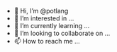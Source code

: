 - 👋 Hi, I’m @potlang
- 👀 I’m interested in ...
- 🌱 I’m currently learning ...
- 💞️ I’m looking to collaborate on ...
- 📫 How to reach me ...

<!---
potlang/potlang is a ✨ special ✨ repository because its `README.md` (this file) appears on your GitHub profile.
You can click the Preview link to take a look at your changes.
--->

